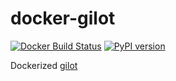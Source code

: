 # docker-gilot

[![Docker Build Status](https://img.shields.io/docker/build/srzzumix/gilot.svg)](https://hub.docker.com/r/srzzumix/gilot/)
[![PyPI version](https://badge.fury.io/py/gilot.svg)](https://badge.fury.io/py/gilot)

Dockerized [gilot](https://github.com/hirokidaichi/gilot)
